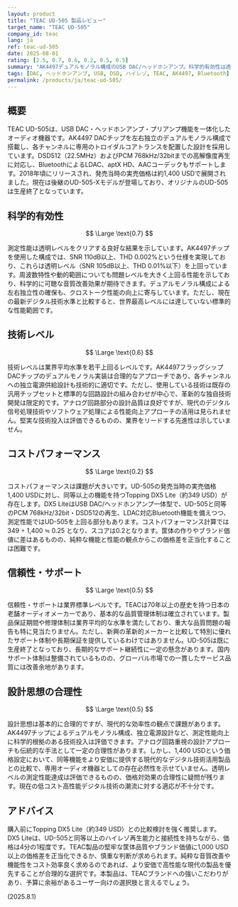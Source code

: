 ```yaml
---
layout: product
title: "TEAC UD-505 製品レビュー"
target_name: "TEAC UD-505"
company_id: teac
lang: ja
ref: teac-ud-505
date: 2025-08-01
rating: [2.5, 0.7, 0.6, 0.2, 0.5, 0.5]
summary: "AK4497デュアルモノラル構成のUSB DAC/ヘッドホンアンプ。科学的有効性は透明レベルをクリアするが、Topping DX5 Liteとの比較でコストパフォーマンスに課題がある。"
tags: [DAC, ヘッドホンアンプ, USB, DSD, ハイレゾ, TEAC, AK4497, Bluetooth]
permalink: /products/ja/teac-ud-505/
---
```


## 概要

TEAC UD-505は、USB DAC・ヘッドホンアンプ・プリアンプ機能を一体化したオーディオ機器です。AK4497 DACチップを左右独立のデュアルモノラル構成で搭載し、各チャンネルに専用のトロイダルコアトランスを配置した設計を採用しています。DSD512（22.5MHz）およびPCM 768kHz/32bitまでの高解像度再生に対応し、BluetoothによるLDAC、aptX HD、AACコーデックもサポートします。2018年頃にリリースされ、発売当時の実売価格は約1,400 USDで展開されました。現在は後継のUD-505-Xモデルが登場しており、オリジナルのUD-505は生産終了となっています。

## 科学的有効性

$$ \Large \text{0.7} $$

測定性能は透明レベルをクリアする良好な結果を示しています。AK4497チップを使用した構成では、SNR 110dB以上、THD 0.002%という仕様を実現しており、これらは透明レベル（SNR 105dB以上、THD 0.01%以下）を上回っています。周波数特性や動的範囲についても問題レベルを大きく上回る性能を示しており、科学的に可聴な音質改善効果が期待できます。デュアルモノラル構成による左右独立性の確保も、クロストーク性能の向上に寄与しています。ただし、現在の最新デジタル技術水準と比較すると、世界最高レベルには達していない標準的な性能範囲です。

## 技術レベル

$$ \Large \text{0.6} $$

技術レベルは業界平均水準を若干上回るレベルです。AK4497フラッグシップDACチップのデュアルモノラル実装は合理的なアプローチであり、各チャンネルへの独立電源供給設計も技術的に適切です。ただし、使用している技術は既存の汎用チップセットと標準的な回路設計の組み合わせが中心で、革新的な独自技術開発は限定的です。アナログ回路部分の設計品質は良好ですが、現代のデジタル信号処理技術やソフトウェア処理による性能向上アプローチの活用は見られません。堅実な技術投入は評価できるものの、業界をリードする先進性は示していません。

## コストパフォーマンス

$$ \Large \text{0.2} $$

コストパフォーマンスは課題が大きいです。UD-505の発売当時の実売価格1,400 USDに対し、同等以上の機能を持つTopping DX5 Lite（約349 USD）が存在します。DX5 LiteはUSB DAC/ヘッドホンアンプ一体型で、UD-505と同等のPCM 768kHz/32bit・DSD512の再生、LDAC対応Bluetooth機能を備えつつ、測定性能ではUD-505を上回る部分もあります。コストパフォーマンス計算では 349 ÷ 1,400 ≒ 0.25 となり、スコアは0.2となります。筐体の作りやブランド価値に差はあるものの、純粋な機能と性能の観点からこの価格差を正当化することは困難です。

## 信頼性・サポート

$$ \Large \text{0.5} $$

信頼性・サポートは業界標準レベルです。TEACは70年以上の歴史を持つ日本の老舗オーディオメーカーであり、基本的な品質管理体制は確立されています。製品保証期間や修理体制は業界平均的な水準を満たしており、重大な品質問題の報告も特に見当たりません。ただし、新興の革新的メーカーと比較して特別に優れたサポート体制や長期保証を提供しているわけではありません。UD-505は既に生産終了となっており、長期的なサポート継続性に一定の懸念があります。国内サポート体制は整備されているものの、グローバル市場での一貫したサービス品質には改善余地があります。

## 設計思想の合理性

$$ \Large \text{0.5} $$

設計思想は基本的に合理的ですが、現代的な効率性の観点で課題があります。AK4497チップによるデュアルモノラル構成、独立電源設計など、測定性能向上に科学的根拠のある技術投入は評価できます。アナログ回路重視の設計アプローチも伝統的な手法として一定の合理性があります。しかし、1,400 USDという価格設定において、同等機能をより安価に提供する現代的なデジタル技術活用製品との比較で、専用オーディオ機器としての存在必然性を示せていません。透明レベルの測定性能達成は評価できるものの、価格対効果の合理性に疑問が残ります。現在の低コスト高性能デジタル技術の潮流に対する適応が不十分です。

## アドバイス

購入前にTopping DX5 Lite（約349 USD）との比較検討を強く推奨します。DX5 Liteは、UD-505と同等以上のハイレゾ再生能力と接続性を持ちながら、価格は4分の1程度です。TEAC製品の堅牢な筐体品質やブランド価値に1,000 USD以上の価格差を正当化できるか、慎重な判断が求められます。純粋な音質改善や機能性をコスト効率良く求めるのであれば、より安価で高性能な現代の製品を優先することが合理的な選択です。本製品は、TEACブランドへの強いこだわりがあり、予算に余裕があるユーザー向けの選択肢と言えるでしょう。

(2025.8.1)
